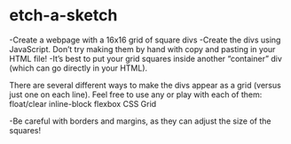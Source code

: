 # etch-a-sketch

-Create a webpage with a 16x16 grid of square divs
-Create the divs using JavaScript. Don’t try making them by hand with copy and pasting in your HTML file!
-It’s best to put your grid squares inside another “container” div (which can go directly in your HTML).

There are several different ways to make the divs appear as a grid (versus just one on each line). Feel free to use any or play with each of them:
float/clear
inline-block
flexbox
CSS Grid

-Be careful with borders and margins, as they can adjust the size of the squares!
